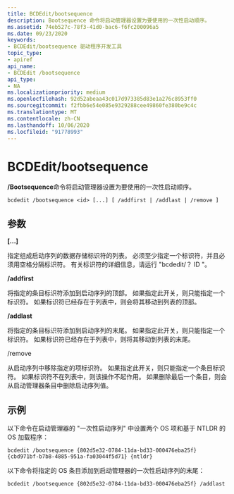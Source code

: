 ```yaml
---
title: BCDEdit/bootsequence
description: Bootsequence 命令将启动管理器设置为要使用的一次性启动顺序。
ms.assetid: 74eb527c-78f3-41d0-bac6-f6fc200096a5
ms.date: 09/23/2020
keywords:
- BCDEdit/bootsequence 驱动程序开发工具
topic_type:
- apiref
api_name:
- BCDEdit /bootsequence
api_type:
- NA
ms.localizationpriority: medium
ms.openlocfilehash: 92d52abeaa43c017d973385d83e1a276c8953ff0
ms.sourcegitcommit: f2fbb6e54e085e9329288cee49860fe380be9c4c
ms.translationtype: MT
ms.contentlocale: zh-CN
ms.lasthandoff: 10/06/2020
ms.locfileid: "91778993"
---
```

<a name="bcdedit-bootsequence"></a>BCDEdit/bootsequence
============

**/Bootsequence**命令将启动管理器设置为要使用的一次性启动顺序。

``` syntax
bcdedit /bootsequence <id> [...] [ /addfirst | /addlast | /remove ]
```

## <a name="parameters"></a>参数

**<id> [...]**

指定组成启动序列的数据存储标识符的列表。 必须至少指定一个标识符，并且必须用空格分隔标识符。 有关标识符的详细信息，请运行 "bcdedit/？ ID "。

**/addfirst**

将指定的条目标识符添加到启动序列的顶部。  如果指定此开关，则只能指定一个标识符。  如果标识符已经存在于列表中，则会将其移动到列表的顶部。

**/addlast**

将指定的条目标识符添加到启动序列的末尾。  如果指定此开关，则只能指定一个标识符。  如果标识符已经存在于列表中，则将其移动到列表的末尾。

/remove

从启动序列中移除指定的项标识符。  如果指定此开关，则只能指定一个条目标识符。  如果标识符不在列表中，则该操作不起作用。 如果删除最后一个条目，则会从启动管理器条目中删除启动序列值。

## <a name="examples"></a>示例

以下命令在启动管理器的 "一次性启动序列" 中设置两个 OS 项和基于 NTLDR 的 OS 加载程序：

`bcdedit /bootsequence {802d5e32-0784-11da-bd33-000476eba25f} {cbd971bf-b7b8-4885-951a-fa03044f5d71} {ntldr}`

以下命令将指定的 OS 条目添加到启动管理器的一次性启动序列的末尾：

`bcdedit /bootsequence {802d5e32-0784-11da-bd33-000476eba25f} /addlast`